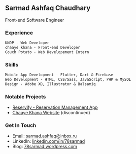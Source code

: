 ## Sarmad Ashfaq Chaudhary

Front-end Software Engineer

### Experience

```markdown
UNDP - Web Developer
chaaye khana - Front-end Developer
Couch Potato - Web Developement Intern
```

### Skills

```markdown
Mobile App Development - Flutter, Dart & Firebase
Web Development - HTML, CSS/Sass, JavaScript, PHP & MySQL
Design - Adobe XD, Illustrator & Balsamiq
```

### Notable Projects

- [Reservify - Reservation Management App](https://github.com/78sarmad/reservify)
- [Chaaye Khana Website](http://www.chaayekhana.com/) (discontinued)


### Get In Touch

- Email: [sarmad.ashfaq@inbox.ru](mailto:sarmad.ashfaq@inbox.ru)
- LinkedIn: [linkedin.com/in/78sarmad](https://www.linkedin.com/in/78sarmad/)
- Blog: [78sarmad.wordpress.com](https://www.78sarmad.wordpress.com/)
